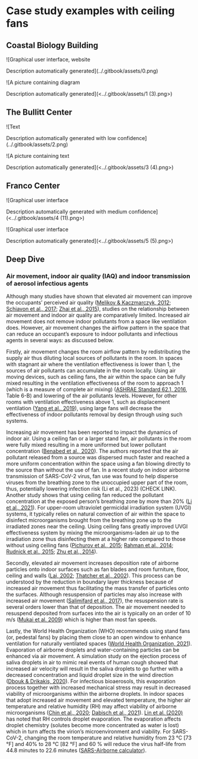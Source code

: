 # Case study examples with ceiling fans

## Coastal Biology Building

![Graphical user interface, website

Description automatically generated](../.gitbook/assets/0.png)

![A picture containing diagram

Description automatically generated](<../.gitbook/assets/1 (3).png>)

## The Bullitt Center

![Text

Description automatically generated with low confidence](../.gitbook/assets/2.png)

![A picture containing text

Description automatically generated](<../.gitbook/assets/3 (4).png>)

## Franco Center

![Graphical user interface

Description automatically generated with medium confidence](<../.gitbook/assets/4 (11).png>)

![Graphical user interface

Description automatically generated](<../.gitbook/assets/5 (5).png>)

## Deep Dive <a href="#_toc137735071" id="_toc137735071"></a>

### Air movement, indoor air quality (IAQ) and indoor transmission of aerosol infectious agents <a href="#_toc137735072" id="_toc137735072"></a>

Although many studies have shown that elevated air movement can improve the occupants’ perceived air quality ([Melikov & Kaczmarczyk, 2012](https://doi.org/10.1016/j.buildenv.2011.06.017); [Schiavon et al., 2017](https://doi.org/10.1111/ina.12352); [Zhai et al., 2015](https://doi.org/10.1016/j.buildenv.2015.04.003)), studies on the relationship between air movement and indoor air quality are comparatively limited. Increased air movement does not remove indoor pollutants from a space like ventilation does. However, air movement changes the airflow pattern in the space that can reduce an occupant’s exposure to indoor pollutants and infectious agents in several ways: as discussed below.

Firstly, air movement changes the room airflow pattern by redistributing the supply air thus diluting local sources of pollutants in the room. In spaces with stagnant air where the ventilation effectiveness is lower than 1, the sources of air pollutants can accumulate in the room locally. Using air moving devices, such as ceiling fans, the air within the space can be fully mixed resulting in the ventilation effectiveness of the room to approach 1 (which is a measure of complete air mixing) ([ASHRAE Standard 62.1, 2016](https://www.ashrae.org/technical-resources/bookstore/standards-62-1-62-2), Table 6-B) and lowering of the air pollutants levels. However, for other rooms with ventilation effectiveness above 1, such as displacement ventilation ([Yang et al., 2019](https://doi.org/10.1016/j.enbuild.2019.109359)), using large fans will decrease the effectiveness of indoor pollutants removal by design through using such systems.

Increasing air movement has been reported to impact the dynamics of indoor air. Using a ceiling fan or a larger stand fan, air pollutants in the room were fully mixed resulting in a more uniformed but lower pollutant concentration ([Benabed et al., 2020](https://doi.org/10.1016/j.buildenv.2020.106655)). The authors reported that the air pollutant released from a source was dispersed much faster and reached a more uniform concentration within the space using a fan blowing directly to the source than without the use of fan. In a recent study on indoor airborne transmission of SARS-CoV-2 virus, fan use was found to help disperse viruses from the breathing zone to the unoccupied upper part of the room, thus, potentially lowering infection risk (Li et al., 2023) (CHECK LINK). Another study shows that using ceiling fan reduced the pollutant concentration at the exposed person’s breathing zone by more than 20% ([Li et al., 2021](https://doi.org/10.1016/j.buildenv.2021.107887)). For upper-room ultraviolet germicidal irradiation system (UVGI) systems, it typically relies on natural convection of air within the space to disinfect microorganisms brought from the breathing zone up to the irradiated zones near the ceiling. Using ceiling fans greatly improved UVGI effectiveness system by mixing the microorganisms-laden air up to the irradiation zone thus disinfecting them at a higher rate compared to those without using ceiling fans ([Pichurov et al., 2015](https://doi.org/10.1016/j.buildenv.2014.12.021); [Rahman et al., 2014](https://doi.org/10.9734/BJAST/2014/11762); [Rudnick et al., 2015](https://doi.org/10.1016/j.buildenv.2014.03.025); [Zhu et al., 2014](https://doi.org/10.1016/j.buildenv.2013.10.019)).

Secondly, elevated air movement increases deposition rate of airborne particles onto indoor surfaces such as fan blades and room furniture, floor, ceiling and walls ([Lai, 2002](https://onlinelibrary.wiley.com/doi/abs/10.1046/j.0905-6947.2002.1r159a.x); [Thatcher et al., 2002](https://doi.org/10.1016/S1352-2310\(02\)00157-7)). This process can be understood by the reduction in boundary layer thickness because of increased air movement thus facilitating the mass transfer of particles onto the surfaces. Although resuspension of particles may also increase with increased air movement ([Salimifard et al., 2017](https://doi.org/10.1016/j.scitotenv.2017.01.058)), the resuspension rate is several orders lower than that of deposition. The air movement needed to resuspend deposited from surfaces into the air is typically on an order of 10 m/s ([Mukai et al. 2009](https://doi.org/10.1080/02786820903131073)) which is higher than most fan speeds.

Lastly, the World Health Organization (WHO) recommends using stand fans (or, pedestal fans) by placing them close to an open window to enhance ventilation for naturally ventilated spaces ([World Health Organization, 2021](https://www.who.int/publications-detail-redirect/9789240021280)). Evaporation of airborne droplets and water-containing particles can be enhanced via air movement. A simulation study on the ejection process of saliva droplets in air to mimic real events of human cough showed that increased air velocity will result in the saliva droplets to go further with a decreased concentration and liquid droplet size in the wind direction ([Dbouk & Drikakis, 2020](https://doi.org/10.1063/5.0011960)). For infectious bioaerosols, this evaporation process together with increased mechanical stress may result in decreased viability of microorganisms within the airborne droplets. In indoor spaces that adopt increased air movement and elevated temperature, the higher air temperature and relative humidity (RH) may affect viability of airborne microorganisms ([Chin et al., 2020](https://doi.org/10.1101/2020.03.15.20036673); [Dabisch et al., 2021](https://doi.org/10.1080/02786826.2020.1829536)). [Lin et al. (2020)](https://doi.org/10.1371/journal.pone.0243505) has noted that RH controls droplet evaporation. The evaporation affects droplet chemistry (solutes become more concentrated as water is lost) which in turn affects the virion’s microenvironment and viability. For SARS-CoV-2, changing the room temperature and relative humidity from 23 °C \[73 °F] and 40% to 28 °C \[82 °F] and 60 % will reduce the virus half-life from 44.8 minutes to 22.6 minutes ([SARS-Airborne calculator](https://www.dhs.gov/science-and-technology/sars-airborne-calculator)).
